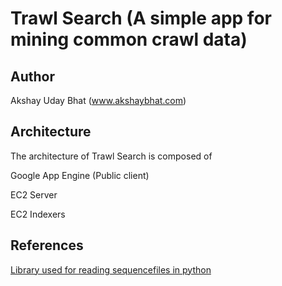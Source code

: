Trawl Search (A simple app for mining common crawl data)
==============================================================

Author
-------
Akshay Uday Bhat (www.akshaybhat.com)

Architecture
-------------
The architecture of Trawl Search is composed of

Google App Engine (Public client)

EC2 Server

EC2 Indexers


References
-------
[Library used for reading sequencefiles in python](https://github.com/matteobertozzi/Hadoop/tree/master/python-hadoop)

